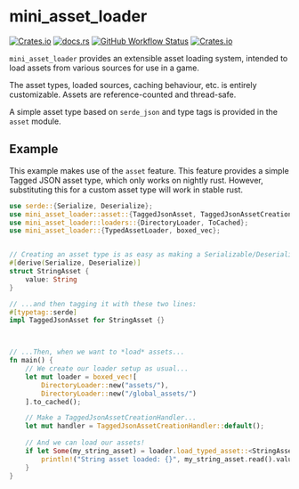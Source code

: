 # mini_asset_loader

[![Crates.io](https://img.shields.io/crates/v/mini_asset_loader?style=for-the-badge)](https://crates.io/crates/mini_asset_loader) [![docs.rs](https://img.shields.io/docsrs/mini_asset_loader?style=for-the-badge)](https://docs.rs/mini_asset_loader) [![GitHub Workflow Status](https://img.shields.io/github/actions/workflow/status/emctague/mini_asset_loader/rust.yml?style=for-the-badge)](https://github.com/emctague/mini_asset_loader) [![Crates.io](https://img.shields.io/crates/l/mini_asset_loader?style=for-the-badge)](https://opensource.org/license/mit/) 

`mini_asset_loader` provides an extensible asset loading system, intended to load assets from
various sources for use in a game.

The asset types, loaded sources, caching behaviour, etc. is entirely customizable.
Assets are reference-counted and thread-safe.

A simple asset type based on `serde_json` and type tags is provided in the `asset` module.

## Example

This example makes use of the `asset` feature. This feature provides a simple Tagged JSON
asset type, which only works on nightly rust. However, substituting this for a custom asset
type will work in stable rust.

```rust
use serde::{Serialize, Deserialize};
use mini_asset_loader::asset::{TaggedJsonAsset, TaggedJsonAssetCreationHandler};
use mini_asset_loader::loaders::{DirectoryLoader, ToCached};
use mini_asset_loader::{TypedAssetLoader, boxed_vec};


// Creating an asset type is as easy as making a Serializable/Deserializable struct...
#[derive(Serialize, Deserialize)]
struct StringAsset {
    value: String
}

// ...and then tagging it with these two lines:
#[typetag::serde]
impl TaggedJsonAsset for StringAsset {}



// ...Then, when we want to *load* assets...
fn main() {
    // We create our loader setup as usual...
    let mut loader = boxed_vec![
        DirectoryLoader::new("assets/"),
        DirectoryLoader::new("/global_assets/")
    ].to_cached();

    // Make a TaggedJsonAssetCreationHandler...
    let mut handler = TaggedJsonAssetCreationHandler::default();
    
    // And we can load our assets!
    if let Some(my_string_asset) = loader.load_typed_asset::<StringAsset>(&mut handler, "my_string_asset.json") {
        println!("String asset loaded: {}", my_string_asset.read().value);
    }
}
```